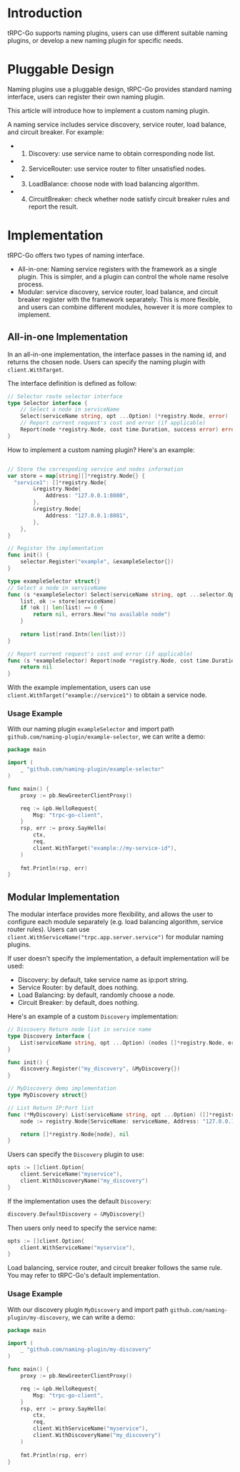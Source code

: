 # Introduction
tRPC-Go supports naming plugins, users can use different suitable naming plugins, or develop a new naming plugin for specific needs.

# Pluggable Design
Naming plugins use a pluggable design, tRPC-Go provides standard naming interface, users can register their own naming plugin.

This article will introduce how to implement a custom naming plugin.

A naming service includes service discovery, service router, load balance, and circuit breaker. For example:
- 1. Discovery: use service name to obtain corresponding node list.
- 2. ServiceRouter: use service router to filter unsatisfied nodes.
- 3. LoadBalance: choose node with load balancing algorithm.
- 4. CircuitBreaker: check whether node satisfy circuit breaker rules and report the result.

# Implementation

tRPC-Go offers two types of naming interface.

- All-in-one: Naming service registers with the framework as a single plugin. This is simpler, and a plugin can control the whole name resolve process.
- Modular: service discovery, service router, load balance, and circuit breaker register with the framework separately. This is more flexible, and users can combine different modules, however it is more complex to implement.

## All-in-one Implementation
In an all-in-one implementation, the interface passes in the naming id, and returns the chosen node. Users can specify the naming plugin with `client.WithTarget`.

The interface definition is defined as follow:
```go
// Selector route selector interface
type Selector interface {
	// Select a node in serviceName
	Select(serviceName string, opt ...Option) (*registry.Node, error)
	// Report current request's cost and error (if applicable)
	Report(node *registry.Node, cost time.Duration, success error) error
}
```

How to implement a custom naming plugin? Here's an example:

```go

// Store the correspoding service and nodes information
var store = map[string][]*registry.Node{} {
  "service1": []*registry.Node{
    	&registry.Node{
            Address: "127.0.0.1:8080",
        }, 
        &registry.Node{
            Address: "127.0.0.1:8081",
        },
    },
}

// Register the implementation
func init() {
	selector.Register("example", &exampleSelector{})
} 

type exampleSelector struct{} 
// Select a node in serviceName
func (s *exampleSelector) Select(serviceName string, opt ...selector.Option) (*registry.Node, error) {
   	list, ok := store[serviceName]
    if !ok || len(list) == 0 {
    	return nil, errors.New("no available node")
    }
    
    return list[rand.Intn(len(list))]
}

// Report current request's cost and error (if applicable)
func (s *exampleSelector) Report(node *registry.Node, cost time.Duration, success error) error {
    return nil
}
```

With the example implementation, users can use `client.WithTarget("example://service1")` to obtain a service node.

### Usage Example
With our naming plugin `exampleSelector` and import path `github.com/naming-plugin/example-selector`, we can write a demo:

```go
package main

import (
	_ "github.com/naming-plugin/example-selector"
)

func main() {
	proxy := pb.NewGreeterClientProxy()

	req := &pb.HelloRequest{
		Msg: "trpc-go-client",
	}
	rsp, err := proxy.SayHello(
		ctx, 
		req,
		client.WithTarget("example://my-service-id"),
	)
	
	fmt.Println(rsp, err)
}
```

## Modular Implementation
The modular interface provides more flexibility, and allows the user to configure each module separately (e.g. load balancing algorithm, service router rules). Users can use `client.WithServiceName("trpc.app.server.service")` for modular naming plugins.

If user doesn't specify the implementation, a default implementation will be used:

- Discovery: by default, take service name as ip:port string.
- Service Router: by default, does nothing.
- Load Balancing: by default, randomly choose a node.
- Circuit Breaker: by default, does nothing.

Here's an example of a custom `Discovery` implementation:

```go
// Discovery Return node list in service name
type Discovery interface {
    List(serviceName string, opt ...Option) (nodes []*registry.Node, err error)
}
```

```go
func init() {
	discovery.Register("my_discovery", &MyDiscovery{})
}

// MyDiscovery demo implementation
type MyDiscovery struct{}

// List Return IP:Port list
func (*MyDiscovery) List(serviceName string, opt ...Option) ([]*registry.Node, error) {
    node := registry.Node{ServiceName: serviceName, Address: "127.0.0.1:8080"}

    return []*registry.Node{node}, nil
}
```

Users can specify the `Discovery` plugin to use:
```go
opts := []client.Option{
	client.ServiceName("myservice"),
	client.WithDiscoveryName("my_discovery")
}
```

If the implementation uses the default `Discovery`:

```go
discovery.DefaultDiscovery = &MyDiscovery{}
```

Then users only need to specify the service name:
```go
opts := []client.Option{
	client.WithServiceName("myservice"),
}
```

Load balancing, service router, and circuit breaker follows the same rule. You may refer to tRPC-Go's default implementation.

### Usage Example
With our discovery plugin `MyDiscovery` and import path `github.com/naming-plugin/my-discovery`, we can write a demo:

```go
package main

import (
	_ "github.com/naming-plugin/my-discovery"
)

func main() {
	proxy := pb.NewGreeterClientProxy()

	req := &pb.HelloRequest{
		Msg: "trpc-go-client",
	}
	rsp, err := proxy.SayHello(
		ctx, 
		req,
		client.WithServiceName("myservice"),
		client.WithDiscoveryName("my_discovery")
	)
	
	fmt.Println(rsp, err)
}
```

